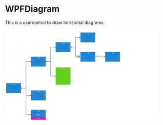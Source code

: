 # WPFDiagram

This is a usercontrol to draw horizontal diagrams.

![Screenshot](https://github.com/CanneytWesley/WPFDiagram/blob/master/WPFDiagram.GUITests/Screenshots/diagram.jpg?raw=true)
